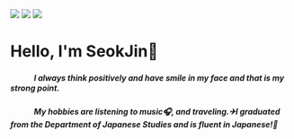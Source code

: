 
<div align="left">
<!-- Portfolio --><img src="http://img.shields.io/badge/-Portfolio-44A833?style=flat-square&logo=AffinityPublisher&logoColor=ffffff"/>
<!-- Blog --><img src="http://img.shields.io/badge/-Blog-FFA200?style=flat-square&logo=Badoo&logoColor=ffffff"/>
<!-- Gmail --><img src="http://img.shields.io/badge/-happyshipb@gmail.com-EA4335?style=flat-square&logo=Gmail&logoColor=ffffff"/>
</div>

# Hello, I'm SeokJin👋
##### 　　　I always think positively and have smile in my face and that is my strong point.
##### 　　　My hobbies are listening to music🎧, and traveling.✈I graduated from the Department of Japanese Studies and is fluent in Japanese!🤗
